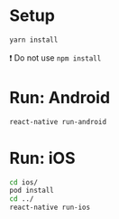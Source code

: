 # Setup

```bash
yarn install
```

:heavy_exclamation_mark: Do not use ``npm install``

# Run: Android

```bash
react-native run-android
```

# Run: iOS

```bash
cd ios/
pod install
cd ../
react-native run-ios
```
